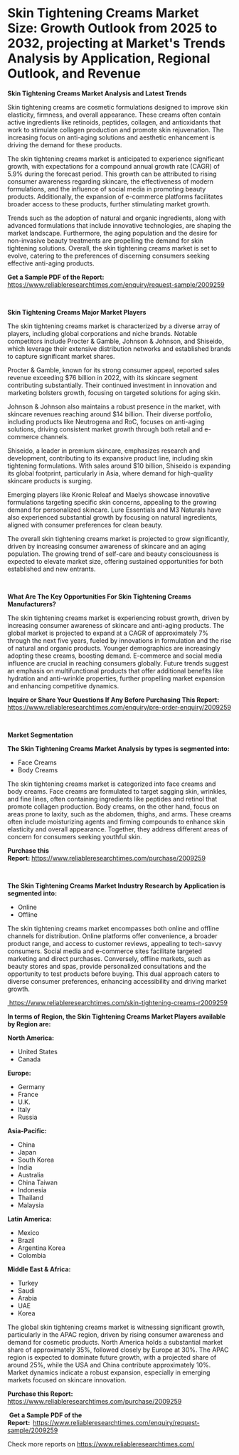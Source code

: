 <p><h1>Skin Tightening Creams Market Size: Growth Outlook from 2025 to 2032, projecting at Market's Trends Analysis by Application, Regional Outlook, and Revenue</h1></p><p><strong>Skin Tightening Creams Market Analysis and Latest Trends</strong></p>
<p><p>Skin tightening creams are cosmetic formulations designed to improve skin elasticity, firmness, and overall appearance. These creams often contain active ingredients like retinoids, peptides, collagen, and antioxidants that work to stimulate collagen production and promote skin rejuvenation. The increasing focus on anti-aging solutions and aesthetic enhancement is driving the demand for these products.</p><p>The skin tightening creams market is anticipated to experience significant growth, with expectations for a compound annual growth rate (CAGR) of 5.9% during the forecast period. This growth can be attributed to rising consumer awareness regarding skincare, the effectiveness of modern formulations, and the influence of social media in promoting beauty products. Additionally, the expansion of e-commerce platforms facilitates broader access to these products, further stimulating market growth. </p><p>Trends such as the adoption of natural and organic ingredients, along with advanced formulations that include innovative technologies, are shaping the market landscape. Furthermore, the aging population and the desire for non-invasive beauty treatments are propelling the demand for skin tightening solutions. Overall, the skin tightening creams market is set to evolve, catering to the preferences of discerning consumers seeking effective anti-aging products.</p></p>
<p><strong>Get a Sample PDF of the Report:&nbsp;</strong> <a href="https://www.reliableresearchtimes.com/enquiry/request-sample/2009259?utm_campaign=2035&utm_medium=2&utm_source=Github&utm_content=ia&utm_term=08022025&utm_id=skin-tightening-creams">https://www.reliableresearchtimes.com/enquiry/request-sample/2009259</a></p>
<p>&nbsp;</p>
<p><strong>Skin Tightening Creams Major Market Players</strong></p>
<p><p>The skin tightening creams market is characterized by a diverse array of players, including global corporations and niche brands. Notable competitors include Procter & Gamble, Johnson & Johnson, and Shiseido, which leverage their extensive distribution networks and established brands to capture significant market shares.</p><p>Procter & Gamble, known for its strong consumer appeal, reported sales revenue exceeding $76 billion in 2022, with its skincare segment contributing substantially. Their continued investment in innovation and marketing bolsters growth, focusing on targeted solutions for aging skin.</p><p>Johnson & Johnson also maintains a robust presence in the market, with skincare revenues reaching around $14 billion. Their diverse portfolio, including products like Neutrogena and RoC, focuses on anti-aging solutions, driving consistent market growth through both retail and e-commerce channels.</p><p>Shiseido, a leader in premium skincare, emphasizes research and development, contributing to its expansive product line, including skin tightening formulations. With sales around $10 billion, Shiseido is expanding its global footprint, particularly in Asia, where demand for high-quality skincare products is surging.</p><p>Emerging players like Kronic Releaf and Maelys showcase innovative formulations targeting specific skin concerns, appealing to the growing demand for personalized skincare. Lure Essentials and M3 Naturals have also experienced substantial growth by focusing on natural ingredients, aligned with consumer preferences for clean beauty.</p><p>The overall skin tightening creams market is projected to grow significantly, driven by increasing consumer awareness of skincare and an aging population. The growing trend of self-care and beauty consciousness is expected to elevate market size, offering sustained opportunities for both established and new entrants.</p></p>
<p>&nbsp;</p>
<p><strong>What Are The Key Opportunities For Skin Tightening Creams Manufacturers?</strong></p>
<p><p>The skin tightening creams market is experiencing robust growth, driven by increasing consumer awareness of skincare and anti-aging products. The global market is projected to expand at a CAGR of approximately 7% through the next five years, fueled by innovations in formulation and the rise of natural and organic products. Younger demographics are increasingly adopting these creams, boosting demand. E-commerce and social media influence are crucial in reaching consumers globally. Future trends suggest an emphasis on multifunctional products that offer additional benefits like hydration and anti-wrinkle properties, further propelling market expansion and enhancing competitive dynamics.</p></p>
<p><strong>Inquire or Share Your Questions If Any Before Purchasing This Report:</strong> <a href="https://www.reliableresearchtimes.com/enquiry/pre-order-enquiry/2009259?utm_campaign=2035&utm_medium=2&utm_source=Github&utm_content=ia&utm_term=08022025&utm_id=skin-tightening-creams">https://www.reliableresearchtimes.com/enquiry/pre-order-enquiry/2009259</a></p>
<p>&nbsp;</p>
<p><strong>Market Segmentation</strong></p>
<p><strong>The Skin Tightening Creams Market Analysis by types is segmented into:</strong></p>
<p><ul><li>Face Creams</li><li>Body Creams</li></ul></p>
<p><p>The skin tightening creams market is categorized into face creams and body creams. Face creams are formulated to target sagging skin, wrinkles, and fine lines, often containing ingredients like peptides and retinol that promote collagen production. Body creams, on the other hand, focus on areas prone to laxity, such as the abdomen, thighs, and arms. These creams often include moisturizing agents and firming compounds to enhance skin elasticity and overall appearance. Together, they address different areas of concern for consumers seeking youthful skin.</p></p>
<p><strong>Purchase this Report:&nbsp;</strong><a href="https://www.reliableresearchtimes.com/purchase/2009259?utm_campaign=2035&utm_medium=2&utm_source=Github&utm_content=ia&utm_term=08022025&utm_id=skin-tightening-creams">https://www.reliableresearchtimes.com/purchase/2009259</a></p>
<p>&nbsp;</p>
<p><strong>The Skin Tightening Creams Market Industry Research by Application is segmented into:</strong></p>
<p><ul><li>Online</li><li>Offline</li></ul></p>
<p><p>The skin tightening creams market encompasses both online and offline channels for distribution. Online platforms offer convenience, a broader product range, and access to customer reviews, appealing to tech-savvy consumers. Social media and e-commerce sites facilitate targeted marketing and direct purchases. Conversely, offline markets, such as beauty stores and spas, provide personalized consultations and the opportunity to test products before buying. This dual approach caters to diverse consumer preferences, enhancing accessibility and driving market growth.</p></p>
<p><a href="https://www.reliableresearchtimes.com/skin-tightening-creams-r2009259?utm_campaign=2035&utm_medium=2&utm_source=Github&utm_content=ia&utm_term=08022025&utm_id=skin-tightening-creams">&nbsp;https://www.reliableresearchtimes.com/skin-tightening-creams-r2009259</a></p>
<p><strong>In terms of Region, the Skin Tightening Creams Market Players available by Region are:</strong></p>
<p>
    <p> <strong> North America: </strong>
        <ul>
            <li>United States</li>
            <li>Canada</li>
        </ul>
        </p> 
    <p> <strong> Europe: </strong>
        <ul>
            <li>Germany</li>
            <li>France</li>
            <li>U.K.</li>
            <li>Italy</li>
            <li>Russia</li>
        </ul>
        </p> 
    <p> <strong> Asia-Pacific: </strong>
        <ul>
            <li>China</li>
            <li>Japan</li>
            <li>South Korea</li>
            <li>India</li>
            <li>Australia</li>
            <li>China Taiwan</li>
            <li>Indonesia</li>
            <li>Thailand</li>
            <li>Malaysia</li>
        </ul>
        </p> 
    <p> <strong> Latin America: </strong>
        <ul>
            <li>Mexico</li>
            <li>Brazil</li>
            <li>Argentina Korea</li>
            <li>Colombia</li>
        </ul>
        </p> 
    <p> <strong> Middle East & Africa: </strong>
        <ul>
            <li>Turkey</li>
            <li>Saudi</li>
            <li>Arabia</li>
            <li>UAE</li>
            <li>Korea</li>
        </ul>
    </p>
    </p>
<p><p>The global skin tightening creams market is witnessing significant growth, particularly in the APAC region, driven by rising consumer awareness and demand for cosmetic products. North America holds a substantial market share of approximately 35%, followed closely by Europe at 30%. The APAC region is expected to dominate future growth, with a projected share of around 25%, while the USA and China contribute approximately 10%. Market dynamics indicate a robust expansion, especially in emerging markets focused on skincare innovation.</p></p>
<p><strong>Purchase this Report: </strong><a href="https://www.reliableresearchtimes.com/purchase/2009259?utm_campaign=2035&utm_medium=2&utm_source=Github&utm_content=ia&utm_term=08022025&utm_id=skin-tightening-creams">https://www.reliableresearchtimes.com/purchase/2009259</a></p>
<p>&nbsp;<strong>Get a Sample PDF of the Report:&nbsp;&nbsp;</strong><a href="https://www.reliableresearchtimes.com/enquiry/request-sample/2009259?utm_campaign=2035&utm_medium=2&utm_source=Github&utm_content=ia&utm_term=08022025&utm_id=skin-tightening-creams">https://www.reliableresearchtimes.com/enquiry/request-sample/2009259</a></p>
<p><strong></strong></p>
<p>Check more reports on <a href="https://www.reliableresearchtimes.com/?utm_campaign=2035&utm_medium=2&utm_source=Github&utm_content=ia&utm_term=08022025&utm_id=skin-tightening-creams">https://www.reliableresearchtimes.com/</a></p>